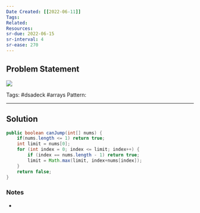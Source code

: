 ```yaml
---
Date Created: [[2022-06-11]]
Tags: 
Related: 
Resources: 
sr-due: 2022-06-15
sr-interval: 4
sr-ease: 270
---
```


## Problem Statement
![](https://i.imgur.com/dAyiQcA.png)


Tags:  #dsadeck  #arrays
Pattern: 

---

## Solution
``` java
public boolean canJump(int[] nums) {
	if(nums.length <= 1) return true;
	int limit = nums[0];
	for (int index = 0; index <= limit; index++) {
		if (index == nums.length - 1) return true;
		limit = Math.max(limit, index+nums[index]);
	}
	return false;
}
```

### Notes
- 

